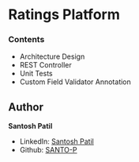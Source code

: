 # Ratings Platform

### Contents

- Architecture Design
- REST Controller
- Unit Tests
- Custom Field Validator Annotation

## Author

**Santosh Patil**

- LinkedIn: [Santosh Patil](https://www.linkedin.com/in/santosh-patil-a9137612b)
- Github: [SANTO-P](https://github.com/SANTO-P)
